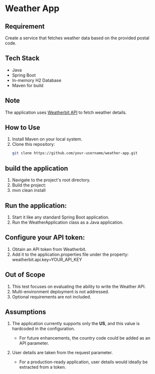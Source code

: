 # Weather App

## Requirement
Create a service that fetches weather data based on the provided postal code.

## Tech Stack
- Java
- Spring Boot
- In-memory H2 Database
- Maven for build

## Note
The application uses [Weatherbit API](https://www.weatherbit.io/api) to fetch weather details.

## How to Use
1. Install Maven on your local system.
2. Clone this repository:
   ```bash
   git clone https://github.com/your-username/weather-app.git

## build the application
1. Navigate to the project's root directory.
2. Build the project:
3. mvn clean install

## Run the application:
1. Start it like any standard Spring Boot application.
2. Run the WeatherApplication class as a Java application.
## Configure your API token:
1. Obtain an API token from Weatherbit.
2. Add it to the application.properties file under the property: weatherbit.api.key=YOUR_API_KEY

## Out of Scope
1. This test focuses on evaluating the ability to write the Weather API.
2. Multi-environment deployment is not addressed.
3. Optional requirements are not included.

## Assumptions
1. The application currently supports only the **US**, and this value is hardcoded in the configuration.  
   - For future enhancements, the country code could be added as an API parameter.

2. User details are taken from the request parameter.  
   - For a production-ready application, user details would ideally be extracted from a token.